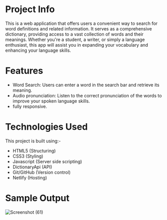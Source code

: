 # Project Info 
This is a web application that offers users a convenient way to search for word definitions and related information. It serves as a comprehensive dictionary, providing access to a vast collection of words and their meanings. Whether you're a student, a writer, or simply a language enthusiast, this app will assist you in expanding your vocabulary and enhancing your language skills.

# Features
- Word Search: Users can enter a word in the search bar and retrieve its meaning.
- Audio pronunciation: Listen to the correct pronunciation of the words to improve your spoken language skills.
- fully responsive.

# Technologies Used
This project is built using:- 
- HTML5 (Structuring)
- CSS3 (Styling) 
- Javascript (Server side scripting)
- DictionaryApi (API)
- Git/GitHub (Version control) 
- Netlify (Hosting)

# Sample Output 

![Screenshot (61)](https://github.com/krutika-ladani/Front-End-Projects/assets/119760273/f33360b2-9ce1-43a6-bef6-94a8045a016a)
